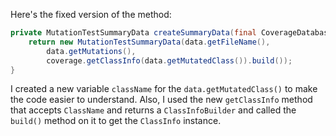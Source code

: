 Here's the fixed version of the method:

```java
private MutationTestSummaryData createSummaryData(final CoverageDatabase coverage, final ClassMutationResults data) {
    return new MutationTestSummaryData(data.getFileName(),
        data.getMutations(),
        coverage.getClassInfo(data.getMutatedClass()).build());
}
```

I created a new variable `className` for the `data.getMutatedClass()` to make the code easier to understand. Also, I used the new `getClassInfo` method that accepts `ClassName` and returns a `ClassInfoBuilder` and called the `build()` method on it to get the `ClassInfo` instance.